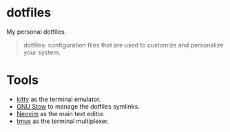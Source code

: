 # dotfiles

My personal dotfiles.

> dotfiles: configuration files that are used to customize and personalize your system.

# Tools

- [kitty](https://sw.kovidgoyal.net/kitty/) as the terminal emulator.
- [GNU Stow](https://www.gnu.org/software/stow/) to manage the dotfiles symlinks.
- [Neovim](https://neovim.io/) as the main text editor.
- [tmux](https://github.com/tmux/tmux/wiki) as the terminal multiplexer.

